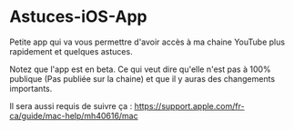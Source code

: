 # Astuces-iOS-App
Petite app qui va vous permettre d'avoir accès à ma chaine YouTube plus rapidement et quelques astuces.

Notez que l'app est en beta. Ce qui veut dire qu'elle n'est pas à 100% publique (Pas publiée sur la chaine) et que il y auras des changements importants.

Il sera aussi requis de suivre ça : https://support.apple.com/fr-ca/guide/mac-help/mh40616/mac
